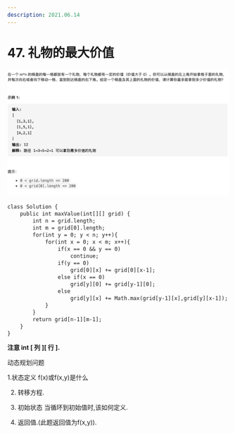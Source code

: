 ```yaml
---
description: 2021.06.14
---
```


# 47. 礼物的最大价值

![](../../.gitbook/assets/image%20%2836%29.png)

```text
class Solution {
    public int maxValue(int[][] grid) {
        int n = grid.length;
        int m = grid[0].length;
        for(int y = 0; y < n; y++){
            for(int x = 0; x < m; x++){
                if(x == 0 && y == 0) 
                    continue;
                if(y == 0) 
                    grid[0][x] += grid[0][x-1];
                else if(x == 0) 
                    grid[y][0] += grid[y-1][0];
                else
                    grid[y][x] += Math.max(grid[y-1][x],grid[y][x-1]);
            }
        }
        return grid[n-1][m-1];
    }
}
```

**注意 int \[ 列 \]\[ 行 \].**



动态规划问题

1.状态定义 f\(x\)或f\(x,y\)是什么

2. 转移方程.

3. 初始状态 当循环到初始值时,该如何定义.

4. 返回值.\(此题返回值为f\(x,y\)\).



